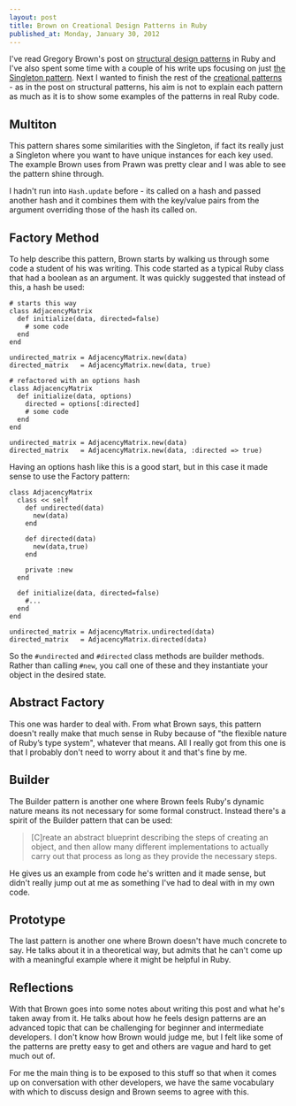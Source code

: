 ```yaml
---
layout: post
title: Brown on Creational Design Patterns in Ruby
published_at: Monday, January 30, 2012
---
```


I've read Gregory Brown's post on [structural design patterns](http://jonallured.com/2012/01/20/brown-on-structural-design-patterns-in-ruby.html) in Ruby and I've also spent some time with a couple of his write ups focusing on just [the Singleton pattern](http://jonallured.com/2012/01/27/brown-on-the-singleton-in-ruby.html). Next I wanted to finish the rest of the [creational patterns](http://blog.rubybestpractices.com/posts/gregory/059-issue-25-creational-design-patterns.html) - as in the post on structural patterns, his aim is not to explain each pattern as much as it is to show some examples of the patterns in real Ruby code.

Multiton
--------

This pattern shares some similarities with the Singleton, if fact its really just a Singleton where you want to have unique instances for each key used. The example Brown uses from Prawn was pretty clear and I was able to see the pattern shine through.

I hadn't run into `Hash.update` before - its called on a hash and passed another hash and it combines them with the key/value pairs from the argument overriding those of the hash its called on.

Factory Method
--------------

To help describe this pattern, Brown starts by walking us through some code a student of his was writing. This code started as a typical Ruby class that had a boolean as an argument. It was quickly suggested that instead of this, a hash be used:

	# starts this way
	class AdjacencyMatrix
	  def initialize(data, directed=false)
	    # some code
	  end
	end
	
	undirected_matrix = AdjacencyMatrix.new(data)
	directed_matrix   = AdjacencyMatrix.new(data, true)
	
	# refactored with an options hash
	class AdjacencyMatrix
	  def initialize(data, options)
	    directed = options[:directed]
	    # some code
	  end
	end
	
	undirected_matrix = AdjacencyMatrix.new(data)
	directed_matrix   = AdjacencyMatrix.new(data, :directed => true)

Having an options hash like this is a good start, but in this case it made sense to use the Factory pattern:

	class AdjacencyMatrix
	  class << self
	    def undirected(data)
	      new(data)
	    end

	    def directed(data)
	      new(data,true)
	    end

	    private :new
	  end

	  def initialize(data, directed=false)
	    #...
	  end
	end

	undirected_matrix = AdjacencyMatrix.undirected(data)
	directed_matrix   = AdjacencyMatrix.directed(data)

So the `#undirected` and `#directed` class methods are builder methods. Rather than calling `#new`, you call one of these and they instantiate your object in the desired state.


Abstract Factory
----------------

This one was harder to deal with. From what Brown says, this pattern doesn't really make that much sense in Ruby because of "the flexible nature of Ruby’s type system", whatever that means. All I really got from this one is that I probably don't need to worry about it and that's fine by me.

Builder
-------

The Builder pattern is another one where Brown feels Ruby's dynamic nature means its not necessary for some formal construct. Instead there's a spirit of the Builder pattern that can be used:

> \[C\]reate an abstract blueprint describing the steps of creating an object, and then allow many different implementations to actually carry out that process as long as they provide the necessary steps.

He gives us an example from code he's written and it made sense, but didn't really jump out at me as something I've had to deal with in my own code.

Prototype
---------

The last pattern is another one where Brown doesn't have much concrete to say. He talks about it in a theoretical way, but admits that he can't come up with a meaningful example where it might be helpful in Ruby.

Reflections
-----------

With that Brown goes into some notes about writing this post and what he's taken away from it. He talks about how he feels design patterns are an advanced topic that can be challenging for beginner and intermediate developers. I don't know how Brown would judge me, but I felt like some of the patterns are pretty easy to get and others are vague and hard to get much out of.

For me the main thing is to be exposed to this stuff so that when it comes up on conversation with other developers, we have the same vocabulary with which to discuss design and Brown seems to agree with this.